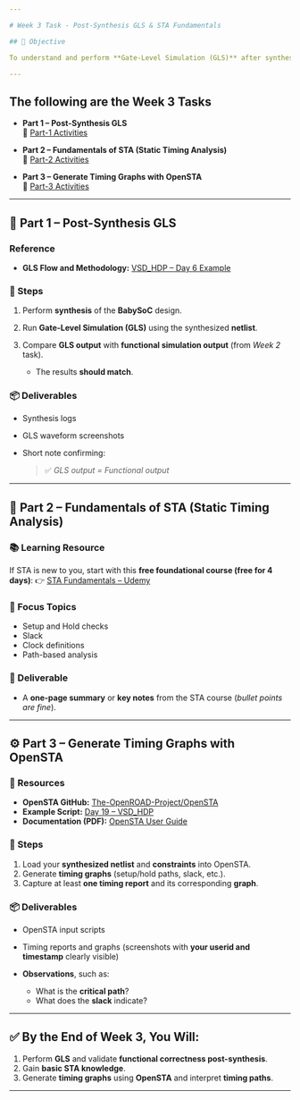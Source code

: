 ```yaml
---

# Week 3 Task - Post-Synthesis GLS & STA Fundamentals

## 🎯 Objective

To understand and perform **Gate-Level Simulation (GLS)** after synthesis, validate functionality, and get introduced to **Static Timing Analysis (STA)** concepts with practical experiments using **OpenSTA**.

---
```


## The following are the Week 3 Tasks

- **Part 1 – Post-Synthesis GLS**  
  📄 [Part-1 Activities](week3_p1_Post_Synthesis_GLS.md)

- **Part 2 – Fundamentals of STA (Static Timing Analysis)**  
  📄 [Part-2 Activities](week3_p2_Fundamentals_of_STA.md)

- **Part 3 – Generate Timing Graphs with OpenSTA**  
  📄 [Part-3 Activities](week3_p3_Generate_Timing_Graphs_with_OpenSTA.md)

---

## 🧩 Part 1 – Post-Synthesis GLS

### Reference

* **GLS Flow and Methodology:** [VSD_HDP – Day 6 Example](https://github.com/Ananya-KM/VSD_HDP/blob/main/Day%206.md)

### 🔧 Steps

1. Perform **synthesis** of the **BabySoC** design.
2. Run **Gate-Level Simulation (GLS)** using the synthesized **netlist**.
3. Compare **GLS output** with **functional simulation output** (from *Week 2* task).

   * The results **should match**.

### 📦 Deliverables

* Synthesis logs
* GLS waveform screenshots
* Short note confirming:

  > ✅ *GLS output = Functional output*

---

## 📘 Part 2 – Fundamentals of STA (Static Timing Analysis)

### 📚 Learning Resource

If STA is new to you, start with this **free foundational course (free for 4 days)**:
👉 [STA Fundamentals – Udemy](https://www.udemy.com/course/vlsi-academy-sta-checks/?couponCode=F960AEDD365E0CD12546)

### 🧠 Focus Topics

* Setup and Hold checks
* Slack
* Clock definitions
* Path-based analysis

### 📄 Deliverable

* A **one-page summary** or **key notes** from the STA course (*bullet points are fine*).

---

## ⚙️ Part 3 – Generate Timing Graphs with OpenSTA

### 🔗 Resources

* **OpenSTA GitHub:** [The-OpenROAD-Project/OpenSTA](https://github.com/The-OpenROAD-Project/OpenSTA)
* **Example Script:** [Day 19 – VSD_HDP](https://github.com/arunkpv/vsd-hdp/blob/main/docs/Day_19.md)
* **Documentation (PDF):** [OpenSTA User Guide](https://github.com/The-OpenROAD-Project/OpenSTA/blob/master/doc/OpenSTA.pdf)

### 🧾 Steps

1. Load your **synthesized netlist** and **constraints** into OpenSTA.
2. Generate **timing graphs** (setup/hold paths, slack, etc.).
3. Capture at least **one timing report** and its corresponding **graph**.

### 📦 Deliverables

* OpenSTA input scripts
* Timing reports and graphs (screenshots with **your userid and timestamp** clearly visible)
* **Observations**, such as:

  * What is the **critical path**?
  * What does the **slack** indicate?

---

## ✅ By the End of Week 3, You Will:

1. Perform **GLS** and validate **functional correctness post-synthesis**.
2. Gain **basic STA knowledge**.
3. Generate **timing graphs** using **OpenSTA** and interpret **timing paths**.

---
